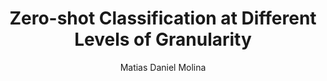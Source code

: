 ---
paperId: 5
author: Matias Daniel Molina
publicationauthor: Molina, M. D.
title: Zero-shot Classification at Different Levels of Granularity
pdf: MatiasDaniel_Molina.pdf
poster: --
alt: --
type: Oral
topic: Representation Learning
subtopic: Transfer Low-Shot Learning
link: https://research.latinxinai.org/papers/cvpr/2023/pdf/MatiasDaniel_Molina.pdf
conference: cvpr
year: 2023
tags: cvpr-2023
location: Vancouver, Canada
---